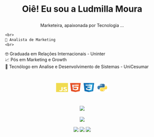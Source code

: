 <h1>
  <p align="center">
    Oiê! Eu sou a Ludmilla Moura 
  </p>
</h1>

<p align="center">
  Marketeira, apaixonada por Tecnologia ... 
	
	<br>
	🌟 Analista de Marketing
	<br>
 🤓 Graduada em Relações Internacionais - Uninter
	<br>
	📈 Pós em Marketing e Growth
	<br>
	🧠 Tecnólogo em Analise e Desenvolvimento de Sistemas - UniCesumar
</p>

<br>

<div>
	<p align="center">
	  <img align="center" alt="Lud-Js" height="30" width="40" src="https://raw.githubusercontent.com/devicons/devicon/master/icons/javascript/javascript-plain.svg">
	  <img align="center" alt="Lud-HTML" height="30" width="40" src="https://raw.githubusercontent.com/devicons/devicon/master/icons/html5/html5-original.svg">
	  <img align="center" alt="Lud-CSS" height="30" width="40" src="https://raw.githubusercontent.com/devicons/devicon/master/icons/css3/css3-original.svg">
	  <img align="center" alt="Lud-Python" height="30" width="40" src="https://raw.githubusercontent.com/devicons/devicon/master/icons/python/python-original.svg">
	</p>
</div>

<br>

<div> 
  <p align="center">
    <a href="https://github.com/Ludmourasa">
      <img height="150em" src="https://github-readme-stats.vercel.app/api?username=Ludmourasa&theme=rose_pine&show_icons=true"/>
  <br><br>
      <img height="110em" src="https://github-readme-stats.vercel.app/api/top-langs/?username=Ludmourasa&layout=compact&langs_count=8&theme=rose_pine"/>
  </p>
</div>

<div> 
  <p align="center">
	  <a href="https://instagram.com/lu.d.mi.ll.a" target="_blank">
		  <img src="https://img.shields.io/badge/-Instagram-%23E4405F?style=for-the-badge&logo=instagram&logoColor=white" target="_blank"></a> 
	  <a href = "mailto:ludmourasagmail.com">
		  <img src="https://img.shields.io/badge/-Gmail-%23333?style=for-the-badge&logo=gmail&logoColor=white" target="_blank"></a>
	  <a href="https://www.linkedin.com/in/ludmilla-moura/" target="_blank">
		  <img src="https://img.shields.io/badge/-LinkedIn-%230077B5?style=for-the-badge&logo=linkedin&logoColor=white" target="_blank"></a> 
  </p>                          
</div> 
